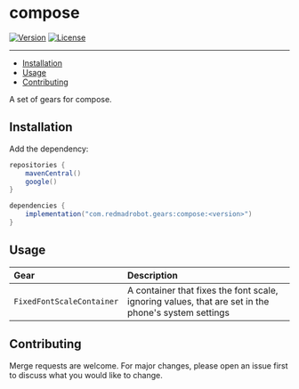 # compose <GitHub path="RedMadRobot/gears-android/tree/main/gears/compose"/>
[![Version](https://img.shields.io/maven-central/v/com.redmadrobot.gears/compose?style=flat-square)][mavenCentral]
[![License](https://img.shields.io/github/license/RedMadRobot/gears-android?style=flat-square)][license]

---
<!-- START doctoc generated TOC please keep comment here to allow auto update -->
<!-- DON'T EDIT THIS SECTION, INSTEAD RE-RUN doctoc TO UPDATE -->

- [Installation](#installation)
- [Usage](#usage)
- [Contributing](#contributing)

<!-- END doctoc generated TOC please keep comment here to allow auto update -->

A set of gears for compose.

## Installation

Add the dependency:
```groovy
repositories {
    mavenCentral()
    google()
}

dependencies {
    implementation("com.redmadrobot.gears:compose:<version>")
}
```

## Usage

|      Gear       | Description |
|:--------------------|:-----------|
| `FixedFontScaleContainer` | A container that fixes the font scale, ignoring values, that are set in the phone's system settings |

## Contributing

Merge requests are welcome.
For major changes, please open an issue first to discuss what you would like to change.


[mavenCentral]: https://search.maven.org/artifact/com.redmadrobot.gears/compose
[license]: ../LICENSE
